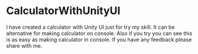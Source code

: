 # CalculatorWithUnityUI
 I have created a calculator with Unity UI just for try my skill. It can be alternative for making calculator on console. Also if you try you can see this is as easy as making calculator in console. If you have any feedback please share with me.
